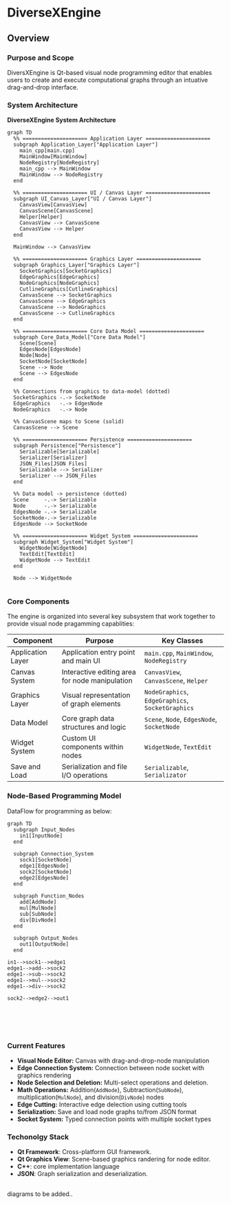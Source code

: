 # DiverseXEngine

## Overview

### Purpose and Scope
DiversXEngine is Qt-based visual node programming editor that enables users to create and execute computational graphs through an intuative drag-and-drop interface.

### System Architecture
**DiverseXEngine System Architecture**

```mermaid
graph TD
  %% ===================== Application Layer =====================
  subgraph Application_Layer["Application Layer"]
    main_cpp[main.cpp]
    MainWindow[MainWindow]
    NodeRegistry[NodeRegistry]
    main_cpp --> MainWindow
    MainWindow --> NodeRegistry
  end

  %% ===================== UI / Canvas Layer =====================
  subgraph UI_Canvas_Layer["UI / Canvas Layer"]
    CanvasView[CanvasView]
    CanvasScene[CanvasScene]
    Helper[Helper]
    CanvasView --> CanvasScene
    CanvasView --> Helper
  end

  MainWindow --> CanvasView

  %% ===================== Graphics Layer =====================
  subgraph Graphics_Layer["Graphics Layer"]
    SocketGraphics[SocketGraphics]
    EdgeGraphics[EdgeGraphics]
    NodeGraphics[NodeGraphics]
    CutlineGraphics[CutlineGraphics]
    CanvasScene --> SocketGraphics
    CanvasScene --> EdgeGraphics
    CanvasScene --> NodeGraphics
    CanvasScene --> CutlineGraphics
  end

  %% ===================== Core Data Model =====================
  subgraph Core_Data_Model["Core Data Model"]
    Scene[Scene]
    EdgesNode[EdgesNode]
    Node[Node]
    SocketNode[SocketNode]
    Scene --> Node
    Scene --> EdgesNode
  end

  %% Connections from graphics to data-model (dotted)
  SocketGraphics -.-> SocketNode
  EdgeGraphics   -.-> EdgesNode
  NodeGraphics   -.-> Node

  %% CanvasScene maps to Scene (solid)
  CanvasScene --> Scene

  %% ===================== Persistence =====================
  subgraph Persistence["Persistence"]
    Serializable[Serializable]
    Serializer[Serializer]
    JSON_Files[JSON Files]
    Serializable --> Serializer
    Serializer --> JSON_Files
  end

  %% Data model -> persistence (dotted)
  Scene     -.-> Serializable
  Node      -.-> Serializable
  EdgesNode -.-> Serializable
  SocketNode-.-> Serializable
  EdgesNode --> SocketNode

  %% ===================== Widget System =====================
  subgraph Widget_System["Widget System"]
    WidgetNode[WidgetNode]
    TextEdit[TextEdit]
    WidgetNode --> TextEdit
  end

  Node --> WidgetNode


```

### Core Components
The engine is organized into several key subsystem that work together to provide visual node pragamming capablities:

| Component| Purpose| Key Classes|
|---------------|--------------------------------|------------------------------|
|Application Layer| Application entry point and main UI| `main.cpp`, `MainWindow`, `NodeRegistry`|
|Canvas System| Interactive editing area for node manipulation| `CanvasView`, `CanvasScene`, `Helper`   |
|Graphics Layer| Visual representation of graph elements| `NodeGraphics`, `EdgeGraphics`, `SocketGraphics`|
|Data Model| Core graph data structures and logic| `Scene`, `Node`, `EdgesNode`, `SocketNode`|
|Widget System| Custom UI components within nodes| `WidgetNode`, `TextEdit`|
|Save and Load| Serialization and file I/O operations|`Serializable`, `Serializator`|

### Node-Based Programming Model
DataFlow for programming as below:


```mermaid
graph TD
  subgraph Input_Nodes
    in1[InputNode]
  end

  subgraph Connection_System
    sock1[SocketNode]
    edge1[EdgesNode]
    sock2[SocketNode]
    edge2[EdgesNode]
  end

  subgraph Function_Nodes
    add[AddNode]
    mul[MulNode]
    sub[SubNode]
    div[DivNode]
  end

  subgraph Output_Nodes
    out1[OutputNode]
  end

in1-->sock1-->edge1
edge1-->add-->sock2
edge1-->sub-->sock2
edge1-->mul-->sock2
edge1-->div-->sock2

sock2-->edge2-->out1




  
```

### Current Features
- **Visual Node Editor:** Canvas with drag-and-drop-node manipulation
- **Edge Connection System:** Connection between node socket with graphics rendering
- **Node Selection and Deletion:** Multi-select operations and deletion.
- **Math Operations:** Addition(`AddNode`), Subtraction(`SubNode`), multiplication(`MulNode`), and division(`DivNode`) nodes
- **Edge Cutting:** Interactive edge delection using cutting tools
- **Serialization:** Save and load node graphs to/from JSON format
- **Socket System:** Typed connection points with multiple socket types

### Techonolgy Stack

- **Qt Framework**: Cross-platform GUI framework.
- **Qt Graphics View**: Scene-based graphics randering for node editor.
- **C++**: core implementation language
- **JSON**: Graph serialization and deserialization.

##
diagrams to be added..
